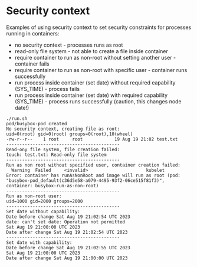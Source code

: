 # Security context

Examples of using security context to set security constraints for processes running in containers:
* no security context - processes runs as root
* read-only file system - not able to create a file inside container
* require container to run as non-root without setting another user - container fails
* require container to run as non-root with specific user - container runs successfully
* run process inside container (set date) without required eapability (SYS_TIME) - process fails
* run process inside container (set date) with required capability (SYS_TIME) - process runs successfully (caution, this changes node date!)

```
./run.sh
pod/busybox-pod created
No security context, creating file as root:
uid=0(root) gid=0(root) groups=0(root),10(wheel)
-rw-r--r--    1 root     root            19 Aug 19 21:02 test.txt
-------------------------------------------
Read-ony file system, file creation failed:
touch: test.txt: Read-only file system
-------------------------------------------
Run as non root without specified user, container creation failed:
  Warning  Failed     <invalid>                      kubelet            Error: container has runAsNonRoot and image will run as root (pod: "busybox-pod_default(c36d5e58-a079-4495-93f2-06ce515f81f3)", container: busybox-run-as-non-root)
-------------------------------------------
Run as non-root user:
uid=1000 gid=2000 groups=2000
-------------------------------------------
Set date without capability:
Date before change Sat Aug 19 21:02:54 UTC 2023
date: can't set date: Operation not permitted
Sat Aug 19 21:00:00 UTC 2023
Date after change Sat Aug 19 21:02:54 UTC 2023
-------------------------------------------
Set date with capability:
Date before change Sat Aug 19 21:02:55 UTC 2023
Sat Aug 19 21:00:00 UTC 2023
Date after change Sat Aug 19 21:00:00 UTC 2023
```
